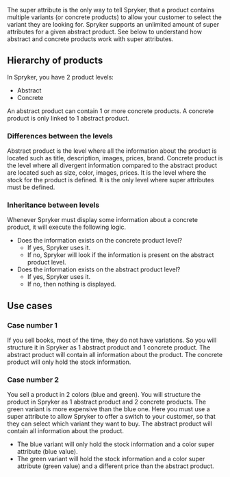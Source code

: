 The super attribute is the only way to tell Spryker, that a product contains multiple variants (or concrete products) to allow your customer to select the variant they are looking for.
Spryker supports an unlimited amount of super attributes for a given abstract product. See below to understand how abstract and concrete products work with super attributes.

## Hierarchy of products

In Spryker, you have 2 product levels:
* Abstract
* Concrete

An abstract product can contain 1 or more concrete products. A concrete product is only linked to 1 abstract product.

### Differences between the levels

Abstract product is the level where all the information about the product is located such as title, description, images, prices, brand.
Concrete product is the level where all divergent information compared to the abstract product are located such as size, color, images, prices. It is the level where the stock for the product is defined. It is the only level where super attributes must be defined.

### Inheritance between levels

Whenever Spryker must display some information about a concrete product, it will execute the following logic.
* Does the information exists on the concrete product level?
  * If yes, Spryker uses it.
  * If no, Spryker will look if the information is present on the abstract product level.
* Does the information exists on the abstract product level?
  * If yes, Spryker uses it.
  * If no, then nothing is displayed.

## Use cases

### Case number 1

If you sell books, most of the time, they do not have variations. So you will structure it in Spryker as 1 abstract product and 1 concrete product.
The abstract product will contain all information about the product. The concrete product will only hold the stock information.

### Case number 2

You sell a product in 2 colors (blue and green). You will structure the product in Spryker as 1 abstract product and 2 concrete products. The green variant is more expensive than the blue one. Here you must use a super attribute to allow Spryker to offer a switch to your customer, so that they can select which variant they want to buy.
The abstract product will contain all information about the product.
* The blue variant will only hold the stock information and a color super attribute (blue value).
* The green variant will hold the stock information and a color super attribute (green value) and a different price than the abstract product.
